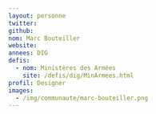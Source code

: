 ```yaml
---
layout: personne
twitter: 
github: 
nom: Marc Bouteiller
website: 
annees: DIG
defis: 
  - nom: Ministères des Armées
    site: /defis/dig/MinArmees.html
profil: Designer
images:
  - /img/communaute/marc-bouteiller.png
---
```

